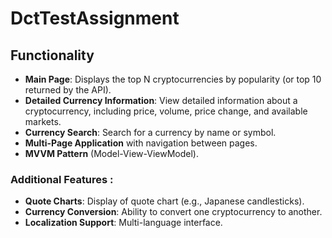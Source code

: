 # DctTestAssignment

## Functionality

- **Main Page**: Displays the top N cryptocurrencies by popularity (or top 10 returned by the API).
- **Detailed Currency Information**: View detailed information about a cryptocurrency, including price, volume, price change, and available markets.
- **Currency Search**: Search for a currency by name or symbol.
- **Multi-Page Application** with navigation between pages.
- **MVVM Pattern** (Model-View-ViewModel).

### Additional Features :
- **Quote Charts**: Display of quote chart (e.g., Japanese candlesticks).
- **Currency Conversion**: Ability to convert one cryptocurrency to another.
- **Localization Support**: Multi-language interface.
